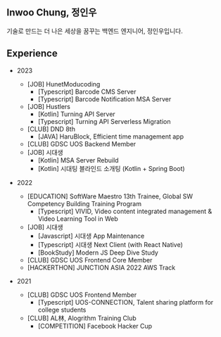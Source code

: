 ## Inwoo Chung, 정인우

기술로 만드는 더 나은 세상을 꿈꾸는 백엔드 엔지니어, 정인우입니다.

## Experience

- 2023

  - [JOB] HunetModucoding
    - [Typescript] Barcode CMS Server
    - [Typescript] Barcode Notification MSA Server
  - [JOB] Hustlers
    - [Kotlin] Turning API Server
    - [Typescript] Turning API Serverless Migration 
  - [CLUB] DND 8th
    - [JAVA] HaruBlock, Efficient time management app
  - [CLUB] GDSC UOS Backend Member 
  - [JOB] 시대생
    - [Kotlin] MSA Server Rebuild
    - [Kotlin] 시대팅 블라인드 소개팅 (Kotlin + Spring Boot)
  
- 2022

  - [EDUCATION] SoftWare Maestro 13th Trainee, Global SW Competency Building Training Program 
    - [Typescript] VIVID, Video content integrated management & Video Learning Tool in Web
  - [JOB] 시대생
    - [Javascript] 시대생 App Maintenance
    - [Typescript] 시대생 Next Client (with React Native)
    - [BookStudy] Modern JS Deep Dive Study
  - [CLUB] GDSC UOS Frontend Core Member
  - [HACKERTHON] JUNCTION ASIA 2022 AWS Track

- 2021

  - [CLUB] GDSC UOS Frontend Member
    - [Typescript] UOS-CONNECTION, Talent sharing platform for college students
  - [CLUB] AL林, Alogrithm Training Club
    - [COMPETITION] Facebook Hacker Cup
  
